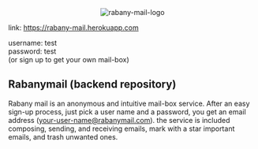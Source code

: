 <div align="center">
<img src="https://i.ibb.co/cy4G8yX/rabany-mail-01.jpg" alt="rabany-mail-logo" border="0">
</div>

link: https://rabany-mail.herokuapp.com

username: test
<br/>
password: test
<br/>
(or sign up to get your own mail-box)

## Rabanymail (backend repository)

Rabany mail is an anonymous and intuitive mail-box service.
After an easy sign-up process, just pick a user name and a password, you get an email address (your-user-name@rabanymail.com).
the service is included composing, sending, and receiving emails, mark with a star important emails, and trash unwanted ones.

